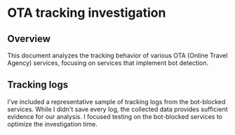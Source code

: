 # OTA tracking investigation

## Overview

This document analyzes the tracking behavior of various OTA (Online Travel Agency) services, focusing on services that implement bot detection.

## Tracking logs

I've included a representative sample of tracking logs from the bot-blocked services. While I didn't save every log, the collected data provides sufficient evidence for our analysis. I focused testing on the bot-blocked services to optimize the investigation time. 
